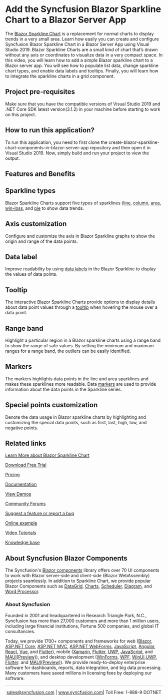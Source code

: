 # Add the Syncfusion Blazor Sparkline Chart to a Blazor Server App 

The [Blazor Sparkline Chart](https://www.syncfusion.com/blazor-components/blazor-sparkline?utm_source=github&utm_medium=listing&utm_campaign=blazor-Sparkline-chart-github-samples) is a replacement for normal charts to display trends in a very small area. Learn how easily you can create and configure Syncfusion Blazor Sparkline Chart in a Blazor Server App using Visual Studio 2019. Blazor Sparkline Charts are a small kind of chart that’s drawn without any axis or coordinates to visualize data in a very compact space. In this video, you will learn how to add a simple Blazor sparkline chart to a Blazor server app. You will see how to populate list data, change sparkline chart types, and enable data labels and tooltips. Finally, you will learn how to integrate the sparkline charts in a grid component.
 
## Project pre-requisites
Make sure that you have the compatible versions of Visual Studio 2019 and .NET Core SDK latest version(3.1.2) in your machine before starting to work on this project.

## How to run this application?
To run this application, you need to first clone the create-blazor-sparkline-chart-components-in-blazor-server-app repository and then open it in Visual Studio 2019. Now, simply build and run your project to view the output.

## Features and Benefits

## Sparkline types

Blazor Sparkline Charts support five types of sparklines ([line](https://blazor.syncfusion.com/documentation/sparkline/chart-types?utm_source=github&utm_medium=listing&utm_campaign=blazor-sparkline-chart-github-samples#line), [column](https://blazor.syncfusion.com/documentation/sparkline/chart-types?utm_source=github&utm_medium=listing&utm_campaign=blazor-sparkline-chart-github-samples#column), [area](https://blazor.syncfusion.com/documentation/sparkline/chart-types?utm_source=github&utm_medium=listing&utm_campaign=blazor-sparkline-chart-github-samples#area), [win-loss](https://blazor.syncfusion.com/documentation/sparkline/chart-types?utm_source=github&utm_medium=listing&utm_campaign=blazor-sparkline-chart-github-samples#winloss), and [pie](https://blazor.syncfusion.com/documentation/sparkline/chart-types?utm_source=github&utm_medium=listing&utm_campaign=blazor-sparkline-chart-github-samples#pie) to show data trends.

## Axis customization

Configure and customize the axis in Blazor Sparkline graphs to show the origin and range of the data points.

## Data label

Improve readability by using [data labels](https://blazor.syncfusion.com/documentation/sparkline/data-labels?utm_source=github&utm_medium=listing&utm_campaign=blazor-sparkline-chart-github-samples) in the Blazor Sparkline to display the values of data points.

## Tooltip

The interactive Blazor Sparkline Charts provide options to display details about data point values through a [tooltip](https://blazor.syncfusion.com/documentation/sparkline/user-interaction?utm_source=github&utm_medium=listing&utm_campaign=blazor-sparkline-chart-github-samples#tooltip) when hovering the mouse over a data point.

## Range band

Highlight a particular region in a Blazor sparkline charts using a range band to show the range of safe values. By setting the minimum and maximum ranges for a range band, the outliers can be easily identified.

## Markers

The markers highlights data points in the line and area sparklines and makes these sparklines more readable. Data [markers](https://blazor.syncfusion.com/documentation/sparkline/markers?utm_source=github&utm_medium=listing&utm_campaign=blazor-sparkline-chart-github-samples) are used to provide information about the data points in the Sparkline series.

## Special points customization

Denote the data usage in Blazor sparkline charts by highlighting and customizing the special data points, such as first, last, high, low, and negative points.

## Related links
[Learn More about Blazor Sparkline Chart](https://www.syncfusion.com/blazor-components/blazor-sparkline?utm_source=github&utm_medium=listing&utm_campaign=blazor-sparkline-chart-github-samples)

[Download Free Trial](https://www.syncfusion.com/downloads/blazor?utm_source=github&utm_medium=listing&utm_campaign=blazor-sparkline-chart-github-samples)

[Pricing](https://www.syncfusion.com/sales/products/blazor?utm_source=github&utm_medium=listing&utm_campaign=blazor-sparkline-chart-github-samples)

[Documentation](https://blazor.syncfusion.com/documentation/sparkline/getting-started?utm_source=github&utm_medium=listing&utm_campaign=blazor-sparkline-chart-github-samples)

[View Demos](https://github.com/SyncfusionExamples/create-blazor-sparkline-chart-in-blazor-server-app?utm_source=github&utm_medium=listing&utm_campaign=blazor-sparkline-chart-github-samples)

[Community Forums](https://www.syncfusion.com/forums/blazor-components?utm_source=github&utm_medium=listing&utm_campaign=blazor-sparkline-chart-github-samples)

[Suggest a feature or report a bug](https://www.syncfusion.com/feedback/blazor-components?utm_source=github&utm_medium=listing&utm_campaign=blazor-sparkline-chart-github-samples)

[Online example](https://blazor.syncfusion.com/demos/sparkline/default-functionalities?utm_source=github&utm_medium=listing&utm_campaign=blazor-sparkline-chart-github-samples)

[Video Tutorials](https://www.syncfusion.com/tutorial-videos/blazor/sparkline?utm_source=github&utm_medium=listing&utm_campaign=blazor-sparkline-chart-github-samples)

[Knowledge base](https://www.syncfusion.com/kb/blazor-components?utm_source=github&utm_medium=listing&utm_campaign=blazor-sparkline-chart-github-samples)


## About Syncfusion Blazor Components
The Syncfusion's [Blazor components](https://www.syncfusion.com/blazor-components?utm_source=github&utm_medium=listing&utm_campaign=blazor-sparkline-chart-github-samples) library offers over 70 UI components to work with Blazor server-side and client-side (Blazor WebAssembly) projects seamlessly. In addition to Sparkline Chart, we provide popular Blazor Components such as [DataGrid](https://www.syncfusion.com/blazor-components/blazor-datagrid?utm_source=github&utm_medium=listing&utm_campaign=blazor-sparkline-chart-github-samples), [Charts](https://www.syncfusion.com/blazor-components/blazor-charts?utm_source=github&utm_medium=listing&utm_campaign=blazor-sparkline-chart-github-samples), [Scheduler](https://www.syncfusion.com/blazor-components/blazor-scheduler?utm_source=github&utm_medium=listing&utm_campaign=blazor-sparkline-chart-github-samples), [Diagram](https://www.syncfusion.com/blazor-components/blazor-diagram?utm_source=github&utm_medium=listing&utm_campaign=blazor-sparkline-chart-github-samples), and [Word Processor](https://www.syncfusion.com/blazor-components/blazor-word-processor?utm_source=github&utm_medium=listing&utm_campaign=blazor-sparkline-chart-github-samples).

### About Syncfusion
Founded in 2001 and headquartered in Research Triangle Park, N.C., Syncfusion has more than 27,000 customers and more than 1 million users, including large financial institutions, Fortune 500 companies, and global IT consultancies.

Today, we provide 1700+ components and frameworks for web ([Blazor](https://www.syncfusion.com/blazor-components?utm_source=github&utm_medium=listing&utm_campaign=blazor-sparkline-chart-github-samples), [ASP.NET Core](https://www.syncfusion.com/aspnet-core-ui-controls?utm_source=github&utm_medium=listing&utm_campaign=blazor-sparkline-chart-github-samples), [ASP.NET MVC](https://www.syncfusion.com/aspnet-mvc-ui-controls?utm_source=github&utm_medium=listing&utm_campaign=blazor-sparkline-chart-github-samples), [ASP.NET WebForms](https://www.syncfusion.com/jquery/aspnet-webforms-ui-controls?utm_source=github&utm_medium=listing&utm_campaign=blazor-sparkline-chart-github-samples), [JavaScript](https://www.syncfusion.com/javascript-ui-controls?utm_source=github&utm_medium=listing&utm_campaign=blazor-sparkline-chart-github-samples), [Angular](https://www.syncfusion.com/angular-ui-components?utm_source=github&utm_medium=listing&utm_campaign=blazor-sparkline-chart-github-samples), [React](https://www.syncfusion.com/react-ui-components?utm_source=github&utm_medium=listing&utm_campaign=blazor-sparkline-chart-github-samples), [Vue](https://www.syncfusion.com/vue-ui-components?utm_source=github&utm_medium=listing&utm_campaign=blazor-sparkline-chart-github-samples), and [Flutter](https://www.syncfusion.com/flutter-widgets?utm_source=github&utm_medium=listing&utm_campaign=blazor-sparkline-chart-github-samples)), mobile ([Xamarin](https://www.syncfusion.com/xamarin-ui-controls?utm_source=github&utm_medium=listing&utm_campaign=blazor-sparkline-chart-github-samples), [Flutter](https://www.syncfusion.com/flutter-widgets?utm_source=github&utm_medium=listing&utm_campaign=blazor-sparkline-chart-github-samples), [UWP](https://www.syncfusion.com/uwp-ui-controls?utm_source=github&utm_medium=listing&utm_campaign=blazor-sparkline-chart-github-samples), [JavaScript](https://www.syncfusion.com/javascript-ui-controls?utm_source=github&utm_medium=listing&utm_campaign=blazor-sparkline-chart-github-samples), and [MAUI(Preview)](https://www.syncfusion.com/maui-controls?utm_source=github&utm_medium=listing&utm_campaign=blazor-sparkline-chart-github-samples)), and desktop development ([WinForms](https://www.syncfusion.com/winforms-ui-controls?utm_source=github&utm_medium=listing&utm_campaign=blazor-sparkline-chart-github-samples), [WPF](https://www.syncfusion.com/wpf-controls?utm_source=github&utm_medium=listing&utm_campaign=blazor-sparkline-chart-github-samples), [WinUI](https://www.syncfusion.com/winui-controls?utm_source=github&utm_medium=listing&utm_campaign=blazor-sparkline-chart-github-samples),[UWP](https://www.syncfusion.com/uwp-ui-controls?utm_source=github&utm_medium=listing&utm_campaign=blazor-sparkline-chart-github-samples), [Flutter](https://www.syncfusion.com/flutter-widgets?utm_source=github&utm_medium=listing&utm_campaign=blazor-sparkline-chart-github-samples). and [MAUI(Preview)](https://www.syncfusion.com/maui-controls?utm_source=github&utm_medium=listing&utm_campaign=blazor-sparkline-chart-github-samples)). We provide ready-to-deploy enterprise software for dashboards, reports, data integration, and big data processing. Many customers have saved millions in licensing fees by deploying our software.

<hr style="height:0.3px;border:none;color:lightgrey;background-color:lightgrey;" />

<p align="center">
<a href="mailto:sales@syncfusion.com?Subject=Syncfusion Blazor Sparkline Chart - GitHub" target="_top">sales@syncfusion.com</a> | <a href="https://www.syncfusion.com?utm_source=github&utm_medium=listing&utm_campaign=blazor-sparkline-chart-github-samples">www.syncfusion.com</a>| Toll Free: 1-888-9 DOTNET <br>
</p>
